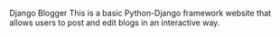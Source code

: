 Django Blogger
This is a basic Python-Django framework website that allows users to post and edit blogs in an interactive way.
